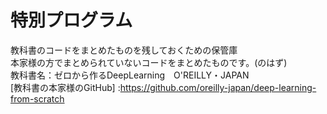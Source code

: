# 特別プログラム
教科書のコードをまとめたものを残しておくための保管庫  
本家様の方でまとめられていないコードをまとめたものです。(のはず)  
教科書名：ゼロから作るDeepLearning　O'REILLY・JAPAN  
[教科書の本家様のGitHub] :https://github.com/oreilly-japan/deep-learning-from-scratch
